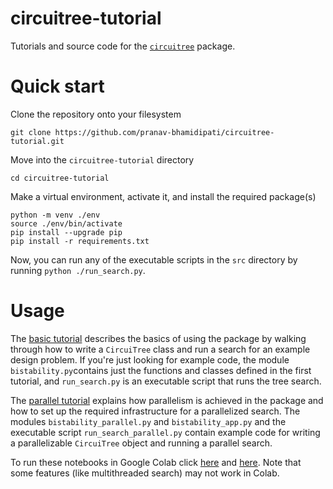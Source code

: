 # circuitree-tutorial
Tutorials and source code for the [`circuitree`](https://github.com/pranav-bhamidipati/circuitree) package.

# Quick start

Clone the repository onto your filesystem

```git clone https://github.com/pranav-bhamidipati/circuitree-tutorial.git```

Move into the `circuitree-tutorial` directory

```cd circuitree-tutorial```

Make a virtual environment, activate it, and install the required package(s)

```
python -m venv ./env
source ./env/bin/activate
pip install --upgrade pip
pip install -r requirements.txt
```

Now, you can run any of the executable scripts in the `src` directory by running `python ./run_search.py`. 

# Usage

The [basic tutorial](src/tutorial-1-getting-started.ipynb) describes the basics of using the package by walking through how to write a `CircuiTree` class and run a search for an example design problem. If you're just looking for example code, the module `bistability.py`contains just the functions and classes defined in the first tutorial, and `run_search.py` is an executable script that runs the tree search. 

The [parallel tutorial](src/tutorial-2-mcts-in-parallel.ipynb) explains how parallelism is achieved in the package and how to set up the required infrastructure for a parallelized search. The modules `bistability_parallel.py` and `bistability_app.py` and the executable script `run_search_parallel.py` contain example code for writing a parallelizable `CircuiTree` object and running a parallel search.

To run these notebooks in Google Colab click [here](https://githubtocolab.com/pranav-bhamidipati/circuitree-tutorial/blob/main/src/tutorial-1-getting-started.ipynb) and [here](https://githubtocolab.com/pranav-bhamidipati/circuitree-tutorial/blob/main/src/tutorial-2-mcts-in-parallel.ipynb). Note that some features (like multithreaded search) may not work in Colab.
